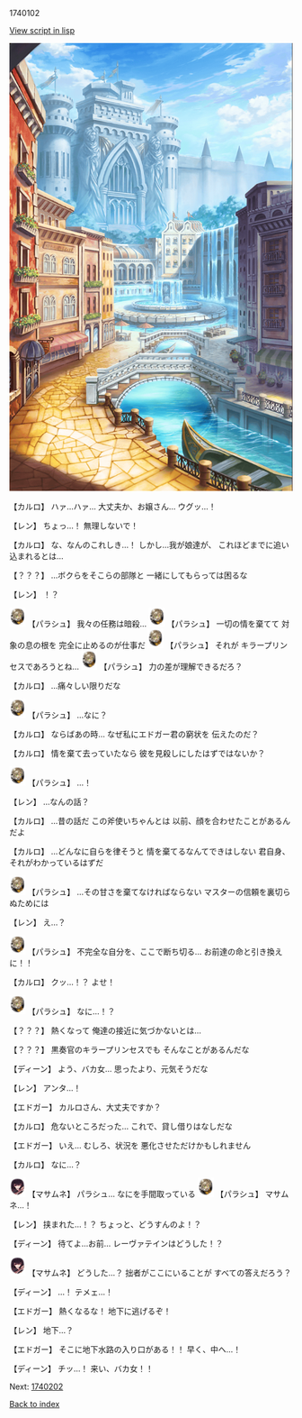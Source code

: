 1740102

[View script in lisp](../scripts/1740102.txt)

![006_town.png](../images/backgrounds/006_town.png)

【カルロ】
ハァ…ハァ…
大丈夫か、お嬢さん…
ウグッ…！

【レン】
ちょっ…！
無理しないで！

【カルロ】
な、なんのこれしき…！
しかし…我が娘達が、
これほどまでに追い込まれるとは…

【？？？】
…ボクらをそこらの部隊と
一緒にしてもらっては困るな

【レン】
！？

<img src="../images/units/200471.png" alt="200471.png" height="34"/>
【パラシュ】
我々の任務は暗殺…

<img src="../images/units/200471.png" alt="200471.png" height="34"/>
【パラシュ】
一切の情を棄てて
対象の息の根を
完全に止めるのが仕事だ

<img src="../images/units/200471.png" alt="200471.png" height="34"/>
【パラシュ】
それが
キラープリンセスであろうとね…

<img src="../images/units/200471.png" alt="200471.png" height="34"/>
【パラシュ】
力の差が理解できるだろ？

【カルロ】
…痛々しい限りだな

<img src="../images/units/200471.png" alt="200471.png" height="34"/>
【パラシュ】
…なに？

【カルロ】
ならばあの時…
なぜ私にエドガー君の窮状を
伝えたのだ？

【カルロ】
情を棄て去っていたなら
彼を見殺しにしたはずではないか？

<img src="../images/units/200471.png" alt="200471.png" height="34"/>
【パラシュ】
…！

【レン】
…なんの話？

【カルロ】
…昔の話だ
この斧使いちゃんとは
以前、顔を合わせたことがあるんだよ

【カルロ】
…どんなに自らを律そうと
情を棄てるなんてできはしない
君自身、それがわかっているはずだ

<img src="../images/units/200471.png" alt="200471.png" height="34"/>
【パラシュ】
…その甘さを棄てなければならない
マスターの信頼を裏切らぬためには

【レン】
え…？

<img src="../images/units/200471.png" alt="200471.png" height="34"/>
【パラシュ】
不完全な自分を、ここで断ち切る…
お前達の命と引き換えに！！

【カルロ】
クッ…！？
よせ！

<img src="../images/units/200471.png" alt="200471.png" height="34"/>
【パラシュ】
なに…！？

【？？？】
熱くなって
俺達の接近に気づかないとは…

【？？？】
黒奏官のキラープリンセスでも
そんなことがあるんだな

【ディーン】
よう、バカ女…
思ったより、元気そうだな

【レン】
アンタ…！

【エドガー】
カルロさん、大丈夫ですか？

【カルロ】
危ないところだった…
これで、貸し借りはなしだな

【エドガー】
いえ…
むしろ、状況を
悪化させただけかもしれません

【カルロ】
なに…？

<img src="../images/units/100161.png" alt="100161.png" height="34"/>
【マサムネ】
パラシュ…
なにを手間取っている

<img src="../images/units/200471.png" alt="200471.png" height="34"/>
【パラシュ】
マサムネ…！

【レン】
挟まれた…！？
ちょっと、どうすんのよ！？

【ディーン】
待てよ…お前…
レーヴァテインはどうした！？

<img src="../images/units/100161.png" alt="100161.png" height="34"/>
【マサムネ】
どうした…？
拙者がここにいることが
すべての答えだろう？

【ディーン】
…！
テメェ…！

【エドガー】
熱くなるな！
地下に逃げるぞ！

【レン】
地下…？

【エドガー】
そこに地下水路の入り口がある！！
早く、中へ…！

【ディーン】
チッ…！
来い、バカ女！！

Next: [1740202](1740202.md)

[Back to index](index.md)
